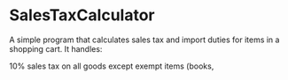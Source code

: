 # SalesTaxCalculator

A simple program that calculates sales tax and import duties for items in a shopping cart. It handles:

10% sales tax on all goods except exempt items (books,
